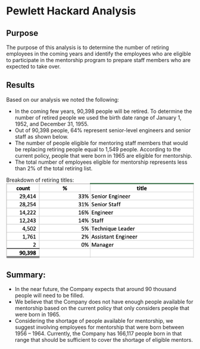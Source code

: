 # Pewlett Hackard Analysis

## Purpose 
The purpose of this analysis is to determine the number of retiring employees in the coming years and identify the employees who are eligible to participate in the mentorship program to prepare staff members who are expected to take over.

## Results
Based on our analysis we noted the following:
* In the coming few years, 90,398 people will be retired. To determine the number of retired people we used the birth date range of January 1, 1952, and December 31, 1955.
* Out of 90,398 people, 64% represent senior-level engineers and senior staff as shown below.
* The number of people eligible for mentoring staff members that would be replacing retiring people equal to 1,549 people.  According to the current policy, people that were born in 1965 are eligible for mentorship.
* The total number of employees eligible for mentorship represents less than 2% of the total retiring list.

Breakdown of retiring titles:
<img src = "Data/retiring_titles.png">
 

## Summary:
* In the near future, the Company expects that around 90 thousand people will need to be filled.
* We believe that the Company does not have enough people available for mentorship based on the current policy that only considers people that were born in 1965.
* Considering the shortage of people available for mentorship, we suggest involving employees for mentorship that were born between 1956 – 1964. Currently, the Company has 166,117 people born in that range that should be sufficient to cover the shortage of eligible mentors.

